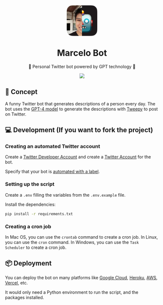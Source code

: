 <p align="center">
  <img
    src=".github/logo.png"
    align="center"
    width="100"
    alt="360macky Bot"
    title="360macky Bot"
  />
  <h1 align="center">Marcelo Bot</h1>
</p>

<p align="center">
    🤖 Personal Twitter bot powered by GPT technology 🦄
</p>

<p align="center">
  <a href="https://www.tweepy.org">
    <img src="https://img.shields.io/static/v1?label=Tweepy&message=4.13.0&color=1DA1F2&logo=twitter" />
  </a>
</p>


## 🚀 Concept

A funny Twitter bot that generates descriptions of a person every day. The bot uses the [GPT-4 model](https://openai.com/product/gpt-4) to generate the descriptions with [Tweepy](https://www.tweepy.org/) to post on Twitter.

## 💻 Development (If you want to fork the project)

### Creating an automated Twitter account

Create a [Twitter Developer Account](https://developer.twitter.com/en/apply-for-access) and create a [Twitter Account](https://twitter.com/i/flow/signup) for the bot.

Specify that your bot is [automated with a label](https://help.twitter.com/en/using-twitter/automated-account-labels).

### Setting up the script

Create a `.env` filling the variables from the `.env.example` file.

Install the dependencies:

```bash
pip install -r requirements.txt
```

### Creating a cron job

In Mac OS, you can use the `crontab` command to create a cron job. In Linux, you can use the `cron` command. In Windows, you can use the `Task Scheduler` to create a cron job.

## 📦 Deployment

You can deploy the bot on many platforms like [Google Cloud](https://cloud.google.com/), [Heroku](https://www.heroku.com/), [AWS](https://aws.amazon.com/), [Vercel](https://vercel.com/), etc.

It would only need a Python environment to run the script, and the packages installed.
